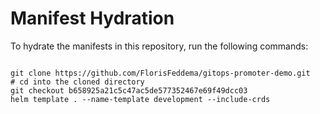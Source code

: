 
# Manifest Hydration

To hydrate the manifests in this repository, run the following commands:

```shell

git clone https://github.com/FlorisFeddema/gitops-promoter-demo.git
# cd into the cloned directory
git checkout b658925a21c5c47ac5de577352467e69f49dcc03
helm template . --name-template development --include-crds
```